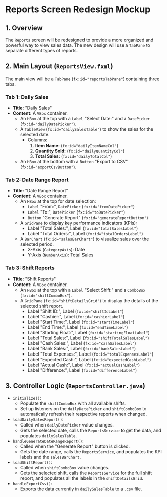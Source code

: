 # Reports Screen Redesign Mockup

## 1. Overview

The `Reports` screen will be redesigned to provide a more organized and powerful way to view sales data. The new design will use a `TabPane` to separate different types of reports.

## 2. Main Layout (`ReportsView.fxml`)

The main view will be a `TabPane` (`fx:id="reportsTabPane"`) containing three tabs.

### Tab 1: Daily Sales

-   **Title:** "Daily Sales"
-   **Content:** A `VBox` container.
    -   An `HBox` at the top with a `Label` "Select Date:" and a `DatePicker` (`fx:id="dailyDatePicker"`).
    -   A `TableView` (`fx:id="dailySalesTable"`) to show the sales for the selected date.
        -   Columns:
            1.  **Item Name:** (`fx:id="dailyItemNameCol"`)
            2.  **Quantity Sold:** (`fx:id="dailyQuantityCol"`)
            3.  **Total Sales:** (`fx:id="dailyTotalCol"`)
    -   An `HBox` at the bottom with a `Button` "Export to CSV" (`fx:id="exportCsvButton"`).

### Tab 2: Date Range Report

-   **Title:** "Date Range Report"
-   **Content:** A `VBox` container.
    -   An `HBox` at the top for date selection:
        -   `Label` "From:", `DatePicker` (`fx:id="fromDatePicker"`)
        -   `Label` "To:", `DatePicker` (`fx:id="toDatePicker"`)
        -   `Button` "Generate Report" (`fx:id="generateReportButton"`)
    -   A `GridPane` to display key performance indicators (KPIs):
        -   Label "Total Sales:", Label (`fx:id="totalSalesLabel"`)
        -   Label "Total Orders:", Label (`fx:id="totalOrdersLabel"`)
    -   A `BarChart` (`fx:id="salesBarChart"`) to visualize sales over the selected period.
        -   X-Axis (`CategoryAxis`): Date
        -   Y-Axis (`NumberAxis`): Total Sales

### Tab 3: Shift Reports

-   **Title:** "Shift Reports"
-   **Content:** A `VBox` container.
    -   An `HBox` at the top with a `Label` "Select Shift:" and a `ComboBox` (`fx:id="shiftComboBox"`).
    -   A `GridPane` (`fx:id="shiftDetailsGrid"`) to display the details of the selected shift report.
        -   Label "Shift ID:", Label (`fx:id="shiftIdLabel"`)
        -   Label "Cashier:", Label (`fx:id="cashierLabel"`)
        -   Label "Start Time:", Label (`fx:id="startTimeLabel"`)
        -   Label "End Time:", Label (`fx:id="endTimeLabel"`)
        -   Label "Starting Float:", Label (`fx:id="startingFloatLabel"`)
        -   Label "Total Sales:", Label (`fx:id="shiftTotalSalesLabel"`)
        -   Label "Cash Sales:", Label (`fx:id="cashSalesLabel"`)
        -   Label "Bank Sales:", Label (`fx:id="bankSalesLabel"`)
        -   Label "Total Expenses:", Label (`fx:id="totalExpensesLabel"`)
        -   Label "Expected Cash:", Label (`fx:id="expectedCashLabel"`)
        -   Label "Actual Cash:", Label (`fx:id="actualCashLabel"`)
        -   Label "Difference:", Label (`fx:id="differenceLabel"`)

## 3. Controller Logic (`ReportsController.java`)

-   `initialize()`:
    -   Populate the `shiftComboBox` with all available shifts.
    -   Set up listeners on the `dailyDatePicker` and `shiftComboBox` to automatically refresh their respective reports when changed.
-   `loadDailySalesReport()`:
    -   Called when `dailyDatePicker` value changes.
    -   Gets the selected date, calls the `ReportsService` to get the data, and populates `dailySalesTable`.
-   `handleGenerateDateRangeReport()`:
    -   Called when the "Generate Report" button is clicked.
    -   Gets the date range, calls the `ReportsService`, and populates the KPI labels and the `salesBarChart`.
-   `loadShiftReport()`:
    -   Called when `shiftComboBox` value changes.
    -   Gets the selected shift, calls the `ReportsService` for the full shift report, and populates all the labels in the `shiftDetailsGrid`.
-   `handleExportCsv()`:
    -   Exports the data currently in `dailySalesTable` to a `.csv` file.
